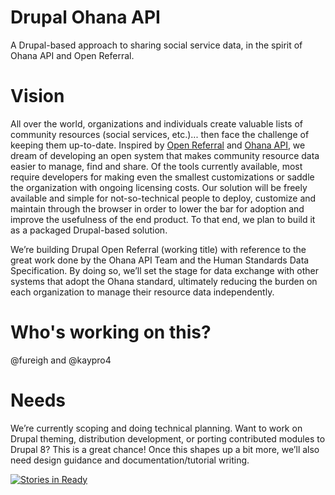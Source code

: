 Drupal Ohana API
================

A Drupal-based approach to sharing social service data, in the spirit of Ohana API and Open Referral.

# Vision
All over the world, organizations and individuals create valuable lists of community resources (social services, etc.)... then face the challenge of keeping them up-to-date. Inspired by [Open Referral](http://www.openreferral.org) and [Ohana API](http://www.ohanapi.org), we dream of developing an open system that makes community resource data easier to manage, find and share. Of the tools currently available, most require developers for making even the smallest customizations or saddle the organization with ongoing licensing costs. Our solution will be freely available and simple for not-so-technical people to deploy, customize and maintain through the browser in order to lower the bar for adoption and improve the usefulness of the end product. To that end, we plan to build it as a packaged Drupal-based solution.

We’re building Drupal Open Referral (working title) with reference to the great work done by the Ohana API Team and the Human Standards Data Specification. By doing so, we’ll set the stage for data exchange with other systems that adopt the Ohana standard, ultimately reducing the burden on each organization to manage their resource data independently.

# Who's working on this?
@fureigh and @kaypro4

# Needs
We’re currently scoping and doing technical planning. Want to work on Drupal theming, distribution development, or porting contributed modules to Drupal 8? This is a great chance! Once this shapes up a bit more, we’ll also need design guidance and documentation/tutorial writing.

[![Stories in Ready](https://badge.waffle.io/fureigh/drupal-open-referral.png?label=ready&title=Ready)](http://waffle.io/fureigh/drupal-open-referral)
